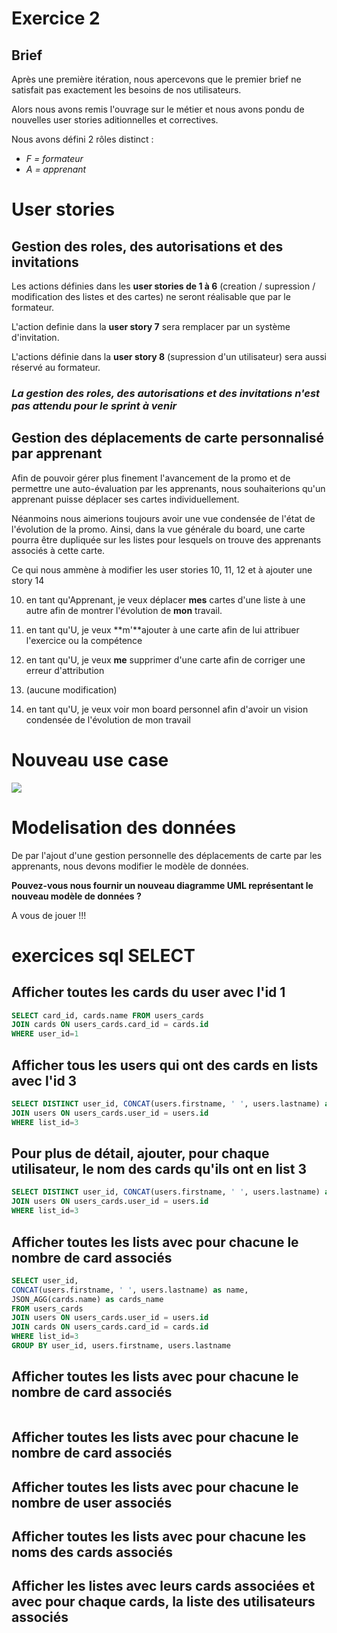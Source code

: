 # Exercice 2

## Brief

Après une première itération, nous apercevons que le premier brief ne satisfait pas exactement les besoins de nos utilisateurs.

Alors nous avons remis l'ouvrage sur le métier et nous avons pondu de nouvelles user stories aditionnelles et correctives.

Nous avons défini 2 rôles distinct :

* *F = formateur*
* *A = apprenant*

# User stories

## Gestion des roles, des autorisations et des invitations

Les actions définies dans les **user stories de 1 à 6** (creation / supression / modification des listes et des cartes) ne seront réalisable que par le formateur.

L'action definie dans la **user story 7** sera remplacer par un système d'invitation.

L'actions définie dans la **user story 8** (supression d'un utilisateur) sera aussi réservé au formateur.

### *La gestion des roles, des autorisations et des invitations n'est pas attendu pour le sprint à venir*

## Gestion des déplacements de carte personnalisé par apprenant

Afin de pouvoir gérer plus finement l'avancement de la promo et de permettre une auto-évaluation par les apprenants, nous souhaiterions qu'un apprenant puisse déplacer ses cartes individuellement.

Néanmoins nous aimerions toujours avoir une vue condensée de l'état de l'évolution de la promo. Ainsi, dans la vue générale du board, une carte pourra être dupliquée sur les listes pour lesquels on trouve des apprenants associés à cette carte.

Ce qui nous ammène à modifier les user stories 10, 11, 12 et à ajouter une story 14

10. en tant qu'Apprenant, je veux déplacer **mes** cartes d'une liste à une autre afin de montrer l'évolution de **mon** travail.

11. en tant qu'U, je veux **m'**ajouter à une carte afin de lui attribuer l'exercice ou la compétence

12. en tant qu'U, je veux **me** supprimer d'une carte afin de corriger une erreur d'attribution

13. (aucune modification)

14. en tant qu'U, je veux voir mon board personnel afin d'avoir un vision condensée de l'évolution de mon travail

# Nouveau use case

![](UseCase2.svg)

# Modelisation des données

De par l'ajout d'une gestion personnelle des déplacements de carte par les apprenants, nous devons modifier le modèle de données.

**Pouvez-vous nous fournir un nouveau diagramme UML représentant le nouveau modèle de données ?**

A vous de jouer !!!

# exercices sql SELECT

## Afficher toutes les cards du user avec l'id 1

```sql
SELECT card_id, cards.name FROM users_cards 
JOIN cards ON users_cards.card_id = cards.id
WHERE user_id=1
```

## Afficher tous les users qui ont des cards en lists avec l'id 3

```sql
SELECT DISTINCT user_id, CONCAT(users.firstname, ' ', users.lastname) as name FROM users_cards 
JOIN users ON users_cards.user_id = users.id
WHERE list_id=3
```

## Pour plus de détail, ajouter, pour chaque utilisateur, le nom des cards qu'ils ont en list 3

```sql
SELECT DISTINCT user_id, CONCAT(users.firstname, ' ', users.lastname) as name FROM users_cards 
JOIN users ON users_cards.user_id = users.id
WHERE list_id=3
```

## Afficher toutes les lists avec pour chacune le nombre de card associés

```sql
SELECT user_id, 
CONCAT(users.firstname, ' ', users.lastname) as name,
JSON_AGG(cards.name) as cards_name
FROM users_cards 
JOIN users ON users_cards.user_id = users.id
JOIN cards ON users_cards.card_id = cards.id
WHERE list_id=3
GROUP BY user_id, users.firstname, users.lastname
```

## Afficher toutes les lists avec pour chacune le nombre de card associés

```sql

```

## Afficher toutes les lists avec pour chacune le nombre de card associés

## Afficher toutes les lists avec pour chacune le nombre de user associés

## Afficher toutes les lists avec pour chacune les noms des cards associés

## Afficher les listes avec leurs cards associées et avec pour chaque cards, la liste des utilisateurs associés

















